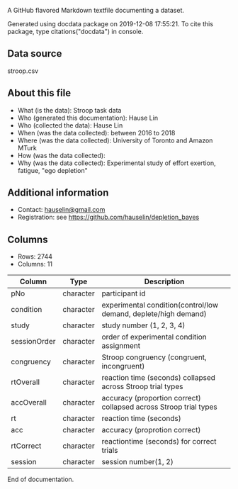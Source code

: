 A GitHub flavored Markdown textfile documenting a dataset.

Generated using docdata package on 2019-12-08 17:55:21.
To cite this package, type citations("docdata") in console.

## Data source

stroop.csv

## About this file

* What (is the data): Stroop task data
* Who (generated this documentation): Hause Lin
* Who (collected the data): Hause Lin
* When (was the data collected): between 2016 to 2018
* Where (was the data collected): University of Toronto and Amazon MTurk
* How (was the data collected): 
* Why (was the data collected): Experimental study of effort exertion, fatigue, "ego depletion" 

## Additional information

* Contact: hauselin@gmail.com
* Registration: see https://github.com/hauselin/depletion_bayes

## Columns

* Rows: 2744
* Columns: 11

| Column       | Type      | Description                                                  |
| ------------ | --------- | ------------------------------------------------------------ |
| pNo          | character | participant id                                               |
| condition    | character | experimental condition(control/low demand, deplete/high demand) |
| study        | character | study number (1, 2, 3, 4)                                    |
| sessionOrder | character | order of experimental condition assignment                   |
| congruency   | character | Stroop congruency (congruent, incongruent)                   |
| rtOverall    | character | reaction time (seconds) collapsed across Stroop trial types  |
| accOverall   | character | accuracy (proportion correct) collapsed across Stroop trial types |
| rt           | character | reaction time (seconds)                                      |
| acc          | character | accuracy (proprotion correct)                                |
| rtCorrect    | character | reactiontime (seconds) for correct trials                    |
| session      | character | session number(1, 2)                                         |

End of documentation.

